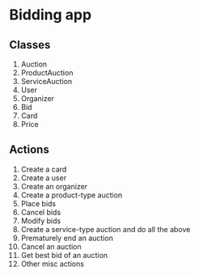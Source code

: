 # Bidding app

## Classes
1. Auction
2. ProductAuction
3. ServiceAuction
4. User
5. Organizer 
6. Bid
7. Card
8. Price

## Actions
1. Create a card
2. Create a user
3. Create an organizer
4. Create a product-type auction
5. Place bids
6. Cancel bids
7. Modify bids
8. Create a service-type auction and do all the above
9. Prematurely end an auction
10. Cancel an auction
11. Get best bid of an auction
12. Other misc actions